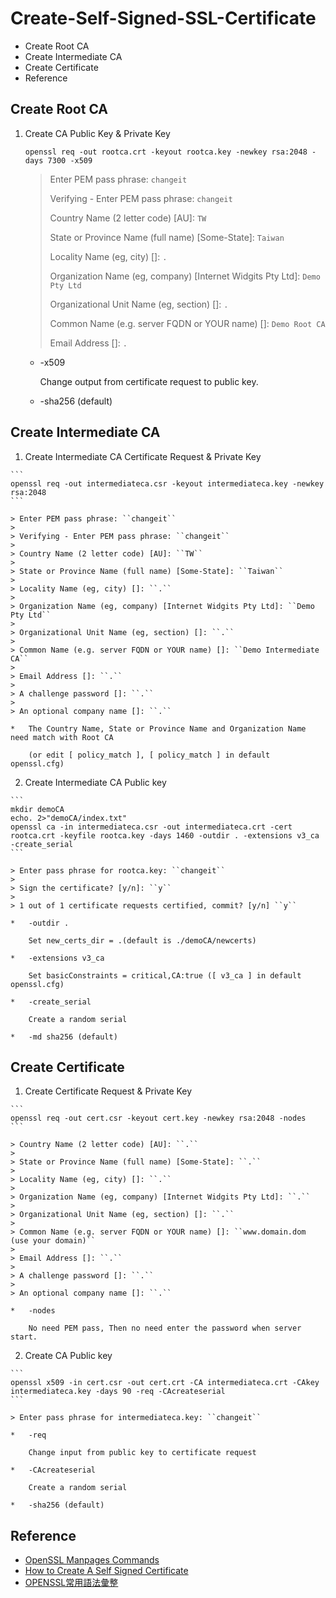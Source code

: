 # Create-Self-Signed-SSL-Certificate

* Create Root CA
* Create Intermediate CA
* Create Certificate
* Reference

## Create Root CA

1.  Create CA Public Key & Private Key

    ```
    openssl req -out rootca.crt -keyout rootca.key -newkey rsa:2048 -days 7300 -x509
    ```

    > Enter PEM pass phrase: ``changeit``
    >
    > Verifying - Enter PEM pass phrase: ``changeit``
    >
    > Country Name (2 letter code) [AU]: ``TW``
    >
    > State or Province Name (full name) [Some-State]: ``Taiwan``
    >
    > Locality Name (eg, city) []: ``.``
    >
    > Organization Name (eg, company) [Internet Widgits Pty Ltd]: ``Demo Pty Ltd``
    >
    > Organizational Unit Name (eg, section) []: ``.``
    >
    > Common Name (e.g. server FQDN or YOUR name) []: ``Demo Root CA``
    >
    > Email Address []: ``.``

    *   -x509

        Change output from certificate request to public key.

    *   -sha256 (default)

## Create Intermediate CA

1.   Create Intermediate CA Certificate Request & Private Key

    ```
    openssl req -out intermediateca.csr -keyout intermediateca.key -newkey rsa:2048
    ```

    > Enter PEM pass phrase: ``changeit``
    >
    > Verifying - Enter PEM pass phrase: ``changeit``
    >
    > Country Name (2 letter code) [AU]: ``TW``
    >
    > State or Province Name (full name) [Some-State]: ``Taiwan``
    >
    > Locality Name (eg, city) []: ``.``
    >
    > Organization Name (eg, company) [Internet Widgits Pty Ltd]: ``Demo Pty Ltd``
    >
    > Organizational Unit Name (eg, section) []: ``.``
    >
    > Common Name (e.g. server FQDN or YOUR name) []: ``Demo Intermediate CA``
    >
    > Email Address []: ``.``
    >
    > A challenge password []: ``.``
    >
    > An optional company name []: ``.``

    *   The Country Name, State or Province Name and Organization Name need match with Root CA

        (or edit [ policy_match ], [ policy_match ] in default openssl.cfg)

2.   Create Intermediate CA Public key

    ```
    mkdir demoCA
    echo. 2>"demoCA/index.txt"
    openssl ca -in intermediateca.csr -out intermediateca.crt -cert rootca.crt -keyfile rootca.key -days 1460 -outdir . -extensions v3_ca -create_serial
    ```

    > Enter pass phrase for rootca.key: ``changeit``
    >
    > Sign the certificate? [y/n]: ``y``
    >
    > 1 out of 1 certificate requests certified, commit? [y/n] ``y``

    *   -outdir .

        Set new_certs_dir = .(default is ./demoCA/newcerts)

    *   -extensions v3_ca

        Set basicConstraints = critical,CA:true ([ v3_ca ] in default openssl.cfg)

    *   -create_serial

        Create a random serial

    *   -md sha256 (default)

## Create Certificate

1.   Create Certificate Request & Private Key

    ```
    openssl req -out cert.csr -keyout cert.key -newkey rsa:2048 -nodes
    ```

    > Country Name (2 letter code) [AU]: ``.``
    >
    > State or Province Name (full name) [Some-State]: ``.``
    >
    > Locality Name (eg, city) []: ``.``
    >
    > Organization Name (eg, company) [Internet Widgits Pty Ltd]: ``.``
    >
    > Organizational Unit Name (eg, section) []: ``.``
    >
    > Common Name (e.g. server FQDN or YOUR name) []: ``www.domain.dom (use your domain)``
    >
    > Email Address []: ``.``
    >
    > A challenge password []: ``.``
    >
    > An optional company name []: ``.``

    *   -nodes

        No need PEM pass, Then no need enter the password when server start.

2.   Create CA Public key

    ```
    openssl x509 -in cert.csr -out cert.crt -CA intermediateca.crt -CAkey intermediateca.key -days 90 -req -CAcreateserial
    ```

    > Enter pass phrase for intermediateca.key: ``changeit``

    *   -req

        Change input from public key to certificate request

    *   -CAcreateserial

        Create a random serial

    *   -sha256 (default)

## Reference
* [OpenSSL Manpages Commands](https://www.openssl.org/docs/manmaster/man1/)
* [How to Create A Self Signed Certificate](https://www.sslshopper.com/article-how-to-create-a-self-signed-certificate.html)
* [OPENSSL常用語法彙整](https://www.sslbuyer.com/index.php?option=com_content&view=article&id=129:openssl-command-intro&catid=25&Itemid=4031)
